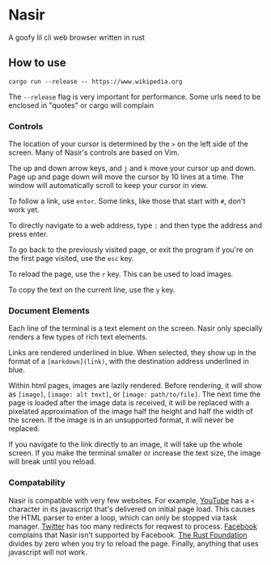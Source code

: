 # Nasir

A goofy lil cli web browser written in rust

## How to use

`cargo run --release -- https://www.wikipedia.org`

The `--release` flag is very important for performance. Some urls need to be enclosed in "quotes" or cargo will complain

### Controls

The location of your cursor is determined by the `>` on the left side of the screen. Many of Nasir's controls are based on Vim.

The up and down arrow keys, and `j` and `k` move your cursor up and down. Page up and page down will move the cursor by 10 lines at a time. The window will automatically scroll to keep your cursor in view.

To follow a link, use `enter`. Some links, like those that start with `#`, don't work yet.

To directly navigate to a web address, type `:` and then type the address and press enter.

To go back to the previously visited page, or exit the program if you're on the first page visited, use the `esc` key.

To reload the page, use the `r` key. This can be used to load images.

To copy the text on the current line, use the `y` key.

### Document Elements

Each line of the terminal is a text element on the screen. Nasir only specially renders a few types of rich text elements.

Links are rendered underlined in blue. When selected, they show up in the format of a `[markdown](link)`, with the destination address underlined in blue.

Within html pages, images are lazily rendered. Before rendering, it will show as `[image]`, `[image: alt text]`, or `[image: path/to/file]`. The next time the page is loaded after the image data is received, it will be replaced with a pixelated approximation of the image half the height and half the width of the screen. If the image is in an unsupported format, it will never be replaced.

If you navigate to the link directly to an image, it will take up the whole screen. If you make the terminal smaller or increase the text size, the image will break until you reload.

### Compatability

Nasir is compatible with very few websites. For example, [YouTube](https://www.youtube.com) has a `<` character in its javascript that's delivered on initial page load. This causes the HTML parser to enter a loop, which can only be stopped via task manager. [Twitter](https://www.twitter.com) has too many redirects for reqwest to process. [Facebook](https://www.facebook.com) complains that Nasir isn't supported by Facebook. [The Rust Foundation](https://foundtion.rust-lang.org) divides by zero when you try to reload the page. Finally, anything that uses javascript will not work.
